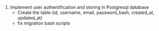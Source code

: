 1. Implement user authentification and storing in Postgresql database
    - Create the table (id, username, email, password_hash, created_at, updated_at)
    - fix migration bash scripts